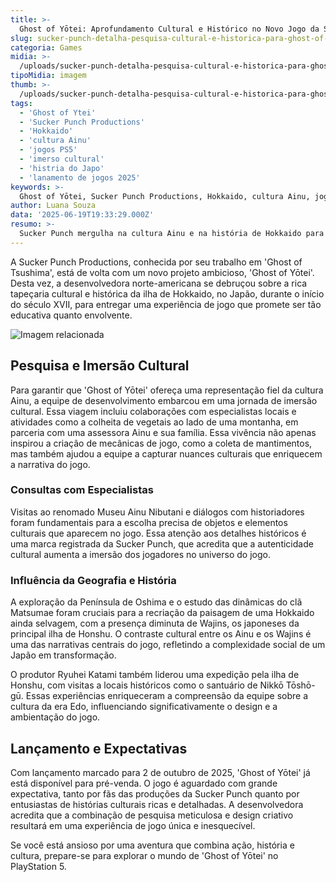 ```yaml
---
title: >-
  Ghost of Yōtei: Aprofundamento Cultural e Histórico no Novo Jogo da Sucker Punch
slug: sucker-punch-detalha-pesquisa-cultural-e-historica-para-ghost-of-yotei
categoria: Games
midia: >-
  /uploads/sucker-punch-detalha-pesquisa-cultural-e-historica-para-ghost-of-yotei-thumb.png
tipoMidia: imagem
thumb: >-
  /uploads/sucker-punch-detalha-pesquisa-cultural-e-historica-para-ghost-of-yotei-thumb.png
tags:
  - 'Ghost of Ytei'
  - 'Sucker Punch Productions'
  - 'Hokkaido'
  - 'cultura Ainu'
  - 'jogos PS5'
  - 'imerso cultural'
  - 'histria do Japo'
  - 'lanamento de jogos 2025'
keywords: >-
  Ghost of Yōtei, Sucker Punch Productions, Hokkaido, cultura Ainu, jogos PS5, imersão cultural, história do Japão, lançamento de jogos 2025
author: Luana Souza
data: '2025-06-19T19:33:29.000Z'
resumo: >-
  Sucker Punch mergulha na cultura Ainu e na história de Hokkaido para criar uma experiência autêntica em Ghost of Yōtei, que chega ao PS5 em outubro de 2025.
---
```


A Sucker Punch Productions, conhecida por seu trabalho em 'Ghost of Tsushima', está de volta com um novo projeto ambicioso, 'Ghost of Yōtei'. Desta vez, a desenvolvedora norte-americana se debruçou sobre a rica tapeçaria cultural e histórica da ilha de Hokkaido, no Japão, durante o início do século XVII, para entregar uma experiência de jogo que promete ser tão educativa quanto envolvente.

![Imagem relacionada](/uploads/sucker-punch-detalha-pesquisa-cultural-e-historica-para-ghost-of-yotei-0.webp)

## Pesquisa e Imersão Cultural

Para garantir que 'Ghost of Yōtei' ofereça uma representação fiel da cultura Ainu, a equipe de desenvolvimento embarcou em uma jornada de imersão cultural. Essa viagem incluiu colaborações com especialistas locais e atividades como a colheita de vegetais ao lado de uma montanha, em parceria com uma assessora Ainu e sua família. Essa vivência não apenas inspirou a criação de mecânicas de jogo, como a coleta de mantimentos, mas também ajudou a equipe a capturar nuances culturais que enriquecem a narrativa do jogo.

### Consultas com Especialistas

Visitas ao renomado Museu Ainu Nibutani e diálogos com historiadores foram fundamentais para a escolha precisa de objetos e elementos culturais que aparecem no jogo. Essa atenção aos detalhes históricos é uma marca registrada da Sucker Punch, que acredita que a autenticidade cultural aumenta a imersão dos jogadores no universo do jogo.

### Influência da Geografia e História

A exploração da Península de Oshima e o estudo das dinâmicas do clã Matsumae foram cruciais para a recriação da paisagem de uma Hokkaido ainda selvagem, com a presença diminuta de Wajins, os japoneses da principal ilha de Honshu. O contraste cultural entre os Ainu e os Wajins é uma das narrativas centrais do jogo, refletindo a complexidade social de um Japão em transformação.

O produtor Ryuhei Katami também liderou uma expedição pela ilha de Honshu, com visitas a locais históricos como o santuário de Nikkō Tōshō-gū. Essas experiências enriqueceram a compreensão da equipe sobre a cultura da era Edo, influenciando significativamente o design e a ambientação do jogo.

## Lançamento e Expectativas

Com lançamento marcado para 2 de outubro de 2025, 'Ghost of Yōtei' já está disponível para pré-venda. O jogo é aguardado com grande expectativa, tanto por fãs das produções da Sucker Punch quanto por entusiastas de histórias culturais ricas e detalhadas. A desenvolvedora acredita que a combinação de pesquisa meticulosa e design criativo resultará em uma experiência de jogo única e inesquecível.

Se você está ansioso por uma aventura que combina ação, história e cultura, prepare-se para explorar o mundo de 'Ghost of Yōtei' no PlayStation 5.